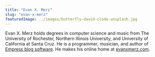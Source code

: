 ```yaml
---
title: "Evan X. Merz"
slug: "evan-x-merz"
featuredImage: ../images/butterfly-david-clode-unsplash.jpg
---
```


Evan X. Merz holds degrees in computer science and music from The University of Rochester, Northern Illinois University, and University of California at Santa Cruz. He is a programmer, musician, and author of [Empress blog software](https://www.empressblog.org/). He makes his online home at [evanxmerz.com](https://www.evanxmerz.com).
